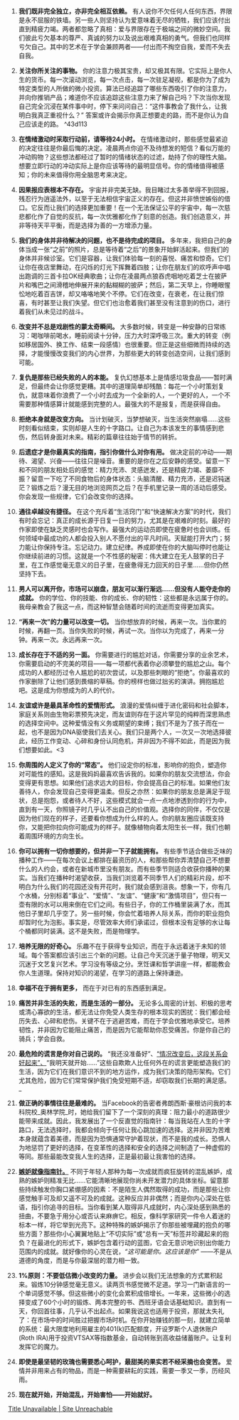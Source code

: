 1. **我们既非完全独立，亦非完全相互依赖。** 有人说你不欠任何人任何东西，界限是永不屈服的铁墙。另一些人则坚持认为爱意味着无尽的牺牲，我们应该付出直到精疲力竭。两者都忽略了真相：爱与界限存在于极端之间的微妙空间。我们彼此亏欠基本的尊严、真诚的努力以及说出艰难真相的勇气。但我们也同样亏欠自己。其中的艺术在于学会兼顾两者——付出而不掏空自我，爱而不失去自我。
    
2. **关注你所关注的事物。** 你的注意力极其宝贵，却又极其有限。它实际上是你人生的货币。每一次滚动浏览，每一次点击，每一次驻足凝视，都是你为了成为特定类型的人所做的微小投资。算法已经追踪了哪些东西吸引了你的注意力，并向你推销产品；难道你不应该追踪这些注意力来了解自己吗？下次当你发现自己完全沉浸在某件事中时，停下来问问自己：“这件事教会了我什么，让我明白我真正重视什么？” 答案或许会揭示你真正想要走的路，而不是你认为自己应该走的路。
     ^43d113
3. **在情绪激动时采取行动前，请等待24小时。** 在情绪激动时，那些感觉最紧迫的决定往往是你最后悔的决定。凌晨两点你迫不及待想发的短信？看似万能的冲动购物？这些想法都经过了暂时的情绪状态的过滤，劫持了你的理性大脑。想要立即行动的冲动实际上是你应该等待的最明显信号。你的情绪值得被感知；你的未来值得你用全脑思考来决定。
    
4. **因果报应表根本不存在。** 宇宙并非完美无缺。我目睹过太多善举得不到回报，残忍行为逍遥法外，以至于无法相信宇宙正义的存在。但这并非愤世嫉俗的借口。它反而让我们的选择更加重要！在一个无法保证公平的宇宙中，每一次慈悲都化作了自觉的反抗，每一次优雅都化作了刻意的创造。我们创造意义，并非等待天平平衡，而是选择为善的一方增添力量。
    
5. **我们的身体并非待解决的问题，也不是待完成的项目。** 多年来，我把自己的身体当成一张“之前”的照片，总是等待着“之后”的景象开始鲜活起来。但我们的身体并非候诊室。它们是容器，让我们体验每一刻的喜悦、痛苦和惊奇。它们让你在夜店里舞动，在闪烁的灯光下挥舞着四肢；让你在朋友们的欢呼声中唱出跑调的三首卡拉OK经典歌曲；让你在凌晨两点狼吞虎咽地吃着芝士在披萨片和嘴巴之间滑稽地伸展开来的黏糊糊的披萨；然后，第二天早上，你睡眼惺忪地吃着百吉饼，却又咯咯地笑个不停。它们在改变，在衰老，在让我们惊喜，有时甚至让我们失望。但它们也治愈着我们甚至没有注意到的伤口，进行着我们从未见过的战斗。
    
6. **改变并不总是戏剧性的蒙太奇瞬间。** 大多数时候，转变是一种安静的日常练习：喝咖啡前喝水，睡前阅读十分钟，压力大时深呼吸三次。重大的转变（例如移居国外、换工作、结束一段感情）也很重要。但正是这些细微而持续的选择，才能慢慢改变我们的内心世界，为那些更大的转变创造空间，让我们感到可能。
    
7. **复仇是那些已经失败的人的本能。** 复仇幻想基本上是情感垃圾食品——暂时满足，但最终会让你感觉更糟。其中的道理简单却残酷：每花一个小时策划复仇，就意味着你浪费了一个小时去成为一个全新的人，一个更好的人，一个不需要那种情感算计就能感到完整的人。最强大的不是报复，而是获得自由。
    
8. **拒绝本身就是改变方向。** 当计划破灭，当梦想破灭，当生活突然崩塌……这些时刻看似结束，实则却是人生的十字路口。让自己为本该发生的事情感到悲伤，然后转身面对未来。精彩的篇章往往始于情节的转折。
    
9. **后遗症才是你最真实的指南，指引你做什么对你有用。** 做决定前的冲动——期待、渴望、兴奋——往往只是噪音。重要的是你在之后安静的感受。留意一下和不同的朋友相处后的感觉：精力充沛、灵感迸发，还是精疲力竭、萎靡不振？留意一下吃了不同食物后的身体状态：头脑清醒、精力充沛，还是迟钝迷茫？锻炼之后？漫无目的地浏览网页之后？在手机里记录一周的活动后感受。你会发现一些规律，它们会改变你的选择。
    
10. **通往卓越没有捷径。** 在这个充斥着“生活窍门”和“快速解决方案”的时代，我们有时会忘记：真正的成长源于日复一日的努力，尤其是在艰难的时刻。最好的作家即使在缺乏灵感时也会写作。最强大的运动员即使在疲惫时也会训练。任何领域中最成功的人都会投入别人不愿付出的平凡时间。天赋能打开大门；努力能让你保持专注。忘记动力。建立纪律。养成即使在你的大脑叫停时也能让你继续前进的习惯。这就是一个不性感的秘密：伟大建立在无人鼓掌的日子里，在工作感觉毫无意义的日子里，在疲惫得无力回天的日子里……但你仍然坚持下去。
    
11. **男人可以离开你，市场可以崩盘，朋友可以渐行渐远……但没有人能夺走你的成就。** 你的学位、你的技能、你的成长、你的韧性：这些都是永远属于你的。我母亲教会了我这一点，而这种智慧会随着时间的流逝而变得更加真实。
    
12. **“再来一次”的力量可以改变一切。** 当你想放弃的时候，再来一次。当你累的时候，再翻一页。当你失败的时候，再试一次。当你以为完成了，再来一分钟。再来一次。永远再来一次。
    
13. **成长存在于不适的另一面。** 你需要进行的尴尬对话，你需要分享的业余艺术，你需要启动的不完美的项目——每一项都代表着你必须攀登的尴尬之山。每个成功的人都经历过令人尴尬的初次尝试，以及那些刺眼的“拒绝”。你最喜欢的作家删除了让他们感到畏缩的草稿。你的榜样也做过拙劣的演讲。拥抱尴尬吧。这是成为你想成为的人的代价。
    
14. **友谊或许是最具革命性的爱情形式。** 浪漫的爱情纠缠于进化密码和社会脚本，家庭关系则由生物彩票预先决定，而友谊则存在于这片罕见的纯粹而深思熟虑的选择空间中。这种爱情没有义务或期望的束缚；我们不是为了孩子而在一起，也不是因为DNA驱使我们去关心。我们只是两个人，一次又一次地选择彼此，经历工作变动、心碎和身份认同危机，并非因为不得不如此，而是因为我们想要如此。<3
    
15. **你周围的人定义了你的“常态”。** 他们设定你的标准，影响你的抱负，塑造你对可能性的感知。这是我妈妈最喜欢告诉我的。如果你的朋友交流想法，你会变得更有思想。如果他们追求远大的目标，你会提高自己的标准。如果他们友善待人，你会发现自己变得更温柔。但反之亦然：如果你的朋友总是满足于现状，总是抱怨，或者待​​人不好，这些模式就会一点一点地渗透到你的行为中，直到有一天，你照镜子时几乎认不出自己的价值观。选择你的同伴，不仅仅是因为他们现在的样子，还要看你想成为什么样的人。你的朋友圈应该既支持你，又能把你拉向你可能成为的样子。就像植物向着太阳生长一样，我们也朝着周围环境的方向生长。
    
16. **你可以拥有一切你想要的，但并非一下子就能拥有。** 有些季节适合做些乏味的播种工作——在每次会议上都排在最资历的人，和那些帮你弄清楚自己不想要什么的人约会，或者在新城市里没有朋友。而有些季节则适合收获你播种的果实。当我们在播种时渴望收获，当我们浏览着不同季节人们的精彩片段，却不明白为什么我们的花园还没有开花时，我们就会感到沮丧。想象一下，你有几个水桶，分别标着“事业”、“爱情”、“友谊”、“健康”和“激情项目”，但只有一壶有限的水可以用来倒在它们之间。有些日子，你的工作桶里装满了水，而其他日子里却几乎空了。另一些时候，你会忙着培养人际关系，而你的职业抱负却暂时化为泡影。事实是，尽管效率大师们承诺过，但根本没有足够的水让每个桶都同时装满。这不是失败，而是物理学。
    
17. **培养无限的好奇心。** 乐趣不在于获得专业知识，而在于永远着迷于未知的领域。每个答案都应该引出三个新的问题。让自己今天沉迷于量子物理，明天又沉迷于文艺复兴艺术。学习没有等级之分。烹饪课和哲学讲座一样，都能教会你人生道理。保持对知识的渴望，在学习的道路上保持谦逊。
    
18. **幸福不在于拥有更多，** 而在于对已有的东西感到满足。
    
19. **痛苦并非生活的失败，而是生活的一部分。** 无论多么周密的计划、积极的思考或清心寡欲的生活，都无法让你免受人类生存的根本现实的困扰：我们都会经历失去、心碎和悲伤。关键不在于逃避苦难，而在于学会优雅地承受它。培养韧性，并非因为它能阻止痛苦，而是因为它能帮助你忍受痛苦。你是你自己的骑兵；学会自救。
    
20. **最危险的谎言是你对自己说的。** “我还没准备好”、[“情况改变后，这段关系会好起来”、](https://maalvika.substack.com/p/when-and-how-to-leave-your-mediocre)“我明天就开始……”这些自欺欺人比任何外在的谎言更能塑造我们的生活，因为它们在我们意识不到的地方运作，成为我们决策的隐形架构。它们尤其危险，因为它们常常保护我们免受短期不适，却窃取我们长期的满足感。_[](https://maalvika.substack.com/p/when-and-how-to-leave-your-mediocre)
    
21. **做正确的事情往往是最难的。** 当Facebook的告密者弗朗西斯·豪根访问我的本科院校_奥林学院_时，她给我们留下了一个深刻的真理：阻力最小的道路很少能带来成就。因此，我发展出了一个反直觉的指南针：每当我站在人生的十字路口，无法选择时，我都会倾向于任何让我心跳加速的选择。这并非因为苦难本身就蕴含着美德，而是因为恐惧通常守护着现状，而不是我的成长。恐惧人为地惩罚了更好的选择，在变革性的选择和安全的选择之间制造了一种虚假的等同。那些最能改变我人生的选择，正是最初最让我害怕的选择。
    
22. **[嫉妒就像指南针。](https://maalvika.substack.com/p/when-envy-is-a-gps)** 不同于年轻人那种为每一次成就而疯狂旋转的混乱嫉妒，成熟的嫉妒则精准无比……它能清晰地展现你尚未开发潜力的具体坐标。留意那些持续触发你胸口紧绷感的因素：不是陌生人偶然取得的成功，而是那些让你感觉触手可及却又遥不可及的成就。这种反应并非偶然；而是你内心深处在低语，指引你追寻的目标。当你看到某人取得非凡成就时，内心深处感到熟悉的扭曲，不要急于用分心或否认来麻痹它。相反，像科学家研究一件令人着迷的标本一样，将它举到光亮下。这种特殊的嫉妒揭示了你那些被埋藏的抱负的哪些方面？那些你小心翼翼地贴上“不切实际”或“总有一天”标签并珍藏起来的抱负？在最进化的形式下，嫉妒包含着行动的蓝图，它会无意识地识别出你能力范围内的成就。就好像你的心灵在说，_“这可能是你。这应该是你”_ ——不是从道德的角度，而是与你最深层的潜力相一致。[](https://maalvika.substack.com/p/when-envy-is-a-gps)
    
23. **1%原则：不要低估微小改变的力量。** 进步会以我们无法想象的方式累积起来。锻炼10分钟感觉毫无意义。读两页书感觉微不足道。学习一门新语言的一个单词感觉不够。但这些微小的变化会累积成倍增长。一年来，这些微小的选择变成了60个小时的锻炼、两本完整的书、西班牙语会话基础知识。直到有一天，你回首往事，几乎认不出起点。如果我说这也适用于投资，那就太失礼了：在市场中的时间胜过把握市场时机。在你开始赚钱的那一刻，就建立简单的系统：最大限度地利用雇主的401(k)匹配额度，开设罗斯个人退休账户(Roth IRA)用于投资VTSAX等指数基金，自动转账到高收益储蓄账户。让复利发挥它的魔力。
    
24. **即使是最坚韧的玫瑰也需要悉心呵护，最甜美的果实若不经采摘也会变苦。** 爱情并非用来占有的物品，而是一种需要耕耘的实践，需要一季又一季，历经风雨。
    
25. **现在就开始，开始混乱，开始害怕——开始就好。**

[Title Unavailable \| Site Unreachable](https://maalvika.substack.com/p/25-things-ive-learned-in-my-25-years)
